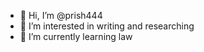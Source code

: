 - 👋 Hi, I’m @prish444
- 👀 I’m interested in writing and researching
- 🌱 I’m currently learning law
<!---
prish444/prish444 is a ✨ special ✨ repository because its `README.md` (this file) appears on your GitHub profile.
You can click the Preview link to take a look at your changes.
--->
